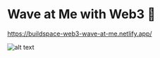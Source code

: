 # Wave at Me with Web3 👋

https://buildspace-web3-wave-at-me.netlify.app/

![alt text](https://i.ibb.co/vBgmQFn/wave.png)
